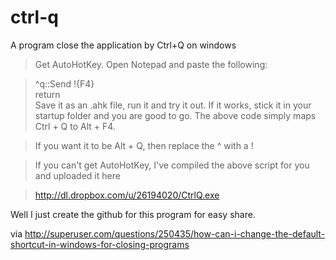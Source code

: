 # ctrl-q
A program close the application by Ctrl+Q on windows

> Get AutoHotKey. Open Notepad and paste the following:

> ^q::Send !{F4}  
return  
Save it as an .ahk file, run it and try it out. If it works, stick it in your startup folder and you are good to go. The above code simply maps Ctrl + Q to Alt + F4.

> If you want it to be Alt + Q, then replace the ^ with a !

> If you can't get AutoHotKey, I've compiled the above script for you and uploaded it here

> http://dl.dropbox.com/u/26194020/CtrlQ.exe

Well I just create the github for this program for easy share.

via http://superuser.com/questions/250435/how-can-i-change-the-default-shortcut-in-windows-for-closing-programs
